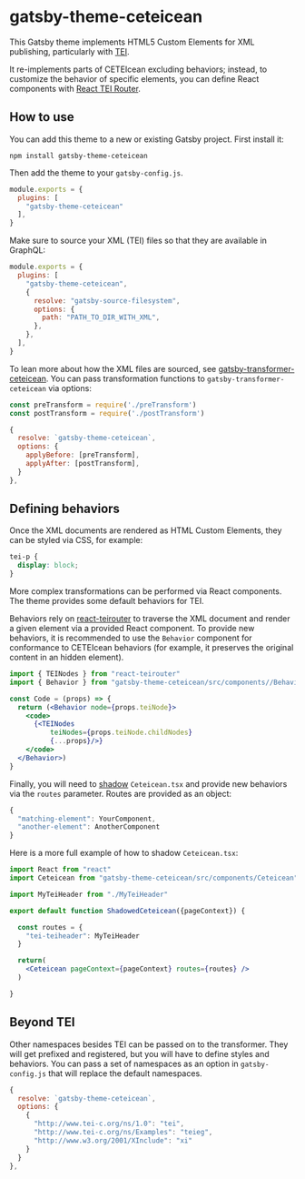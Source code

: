 # gatsby-theme-ceteicean

This Gatsby theme implements HTML5 Custom Elements for XML publishing, particularly with [TEI](https://tei-c.org).

It re-implements parts of CETEIcean excluding behaviors; instead, to customize the behavior of specific elements,
you can define React components with [React TEI Router](https://github.com/pfefferniels/react-teirouter).

## How to use

You can add this theme to a new or existing Gatsby project. First install it:

```shell
npm install gatsby-theme-ceteicean
```

Then add the theme to your `gatsby-config.js`.

```javascript
module.exports = {
  plugins: [
    "gatsby-theme-ceteicean"
  ],
}
```

Make sure to source your XML (TEI) files so that they are available in GraphQL:

```js
module.exports = {
  plugins: [
    "gatsby-theme-ceteicean",
    {
      resolve: "gatsby-source-filesystem",
      options: {
        path: "PATH_TO_DIR_WITH_XML",
      },
    },
  ],
}
```

To lean more about how the XML files are sourced, see [gatsby-transformer-ceteicean](https://github.com/raffazizzi/gatsby-transformer-ceteicean/). You can pass transformation functions to `gatsby-transformer-ceteicean` via options:

```js
const preTransform = require('./preTransform')
const postTransform = require('./postTransform')

{
  resolve: `gatsby-theme-ceteicean`,
  options: {
    applyBefore: [preTransform],
    applyAfter: [postTransform],
  }
},
```

## Defining behaviors

Once the XML documents are rendered as HTML Custom Elements, they can be styled via CSS, for example:

```css
tei-p {
  display: block;
}
```

More complex transformations can be performed via React components. The theme provides some default behaviors for TEI.

Behaviors rely on [react-teirouter](https://github.com/pfefferniels/react-teirouter) to traverse the XML document and
render a given element via a provided React component. To provide new behaviors, it is recommended to use the `Behavior` 
component for conformance to CETEIcean behaviors (for example, it preserves the original content in an hidden element).

```jsx
import { TEINodes } from "react-teirouter"
import { Behavior } from "gatsby-theme-ceteicean/src/components//Behavior"

const Code = (props) => {
  return (<Behavior node={props.teiNode}>
    <code>
      {<TEINodes 
          teiNodes={props.teiNode.childNodes}
          {...props}/>}
    </code>
  </Behavior>)
}
```

Finally, you will need to [shadow](https://www.gatsbyjs.com/docs/how-to/plugins-and-themes/shadowing/) `Ceteicean.tsx`
and provide new behaviors via the `routes` parameter. Routes are provided as an object:

```js
{
  "matching-element": YourComponent,
  "another-element": AnotherComponent
}
```

Here is a more full example of how to shadow `Ceteicean.tsx`:

```jsx
import React from "react"
import Ceteicean from "gatsby-theme-ceteicean/src/components/Ceteicean"

import MyTeiHeader from "./MyTeiHeader"

export default function ShadowedCeteicean({pageContext}) {

  const routes = {
    "tei-teiheader": MyTeiHeader
  }

  return(
    <Ceteicean pageContext={pageContext} routes={routes} />
  )

}
```

## Beyond TEI

Other namespaces besides TEI can be passed on to the transformer. They will get prefixed and registered, but you will have to define styles and behaviors. You can pass a set of namespaces as an option in `gatsby-config.js` that will replace the default namespaces.

```js
{
  resolve: `gatsby-theme-ceteicean`,
  options: {
    {
      "http://www.tei-c.org/ns/1.0": "tei",
      "http://www.tei-c.org/ns/Examples": "teieg",
      "http://www.w3.org/2001/XInclude": "xi"
    }
  }
},
```

